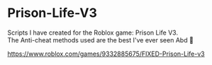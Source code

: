 # Prison-Life-V3
Scripts I have created for the Roblox game: Prison Life V3. \
The Anti-cheat methods used are the best I've ever seen Abd 🫡

https://www.roblox.com/games/9332885675/FIXED-Prison-Life-v3
